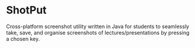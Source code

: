 # ShotPut
Cross-platform screenshot utility written in Java for students to seamlessly take, save, and organise screenshots of lectures/presentations by pressing a chosen key.
